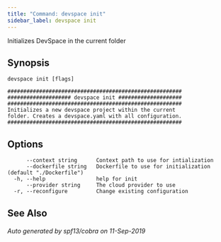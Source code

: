 ```yaml
---
title: "Command: devspace init"
sidebar_label: devspace init
---
```



Initializes DevSpace in the current folder

## Synopsis


```
devspace init [flags]
```

```
#######################################################
#################### devspace init ####################
#######################################################
Initializes a new devspace project within the current
folder. Creates a devspace.yaml with all configuration.
#######################################################
```
## Options

```
      --context string      Context path to use for intialization
      --dockerfile string   Dockerfile to use for initialization (default "./Dockerfile")
  -h, --help                help for init
      --provider string     The cloud provider to use
  -r, --reconfigure         Change existing configuration
```

## See Also

###### Auto generated by spf13/cobra on 11-Sep-2019
